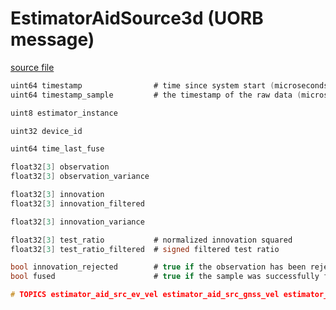 # EstimatorAidSource3d (UORB message)

[source file](https://github.com/PX4/PX4-Autopilot/blob/main/msg/EstimatorAidSource3d.msg)

```c
uint64 timestamp                # time since system start (microseconds)
uint64 timestamp_sample         # the timestamp of the raw data (microseconds)

uint8 estimator_instance

uint32 device_id

uint64 time_last_fuse

float32[3] observation
float32[3] observation_variance

float32[3] innovation
float32[3] innovation_filtered

float32[3] innovation_variance

float32[3] test_ratio           # normalized innovation squared
float32[3] test_ratio_filtered  # signed filtered test ratio

bool innovation_rejected        # true if the observation has been rejected
bool fused                      # true if the sample was successfully fused

# TOPICS estimator_aid_src_ev_vel estimator_aid_src_gnss_vel estimator_aid_src_gravity estimator_aid_src_mag

```

